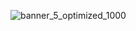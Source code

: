 ![banner_5_optimized_1000](https://github.com/DD00DD/DD00DD/assets/147881128/b3e66b14-9732-47a1-a2c3-88717ccffab0)



<!--
**DD00DD/DD00DD** is a ✨ _special_ ✨ repository because its `README.md` (this file) appears on your GitHub profile.
## Hi there 👋
Here are some ideas to get you started:

- 🔭 I’m currently working on ...
- 🌱 I’m currently learning ...
- 👯 I’m looking to collaborate on ...
- 🤔 I’m looking for help with ...
- 💬 Ask me about ...
- 📫 How to reach me: ...
- 😄 Pronouns: ...
- ⚡ Fun fact: ...
-->
